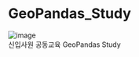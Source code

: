# GeoPandas_Study
![image](https://user-images.githubusercontent.com/65816974/218370392-fdfc19b4-4318-45d9-9ff7-67bbfee20c7d.png)
<br>
신입사원 공동교육 GeoPandas Study  
